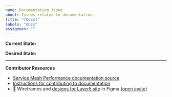 ```yaml
---
name: Documentation issue
about: Issues related to documentation.
title: "[Docs]"
labels: "docs"
assignees: ""
---
```


**Current State:**

**Desired State:**

---

**Contributor Resources**

- [Service Mesh Performance documentation source](https://github.com/layer5io/service-mesh-performance/tree/master/docs)
- [Instructions for contributing to documentation](https://github.com/layer5io/service-mesh-performance/blob/master/CONTRIBUTING.md#documentation-contribution-flow)
- 🎨 Wireframes and [designs for Layer5 site](https://www.figma.com/file/5ZwEkSJwUPitURD59YHMEN/Layer5-Designs) in Figma [(open invite)](https://www.figma.com/team_invite/redeem/qJy1c95qirjgWQODApilR9)
